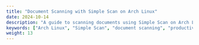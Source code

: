 ```yaml
---
title: "Document Scanning with Simple Scan on Arch Linux"
date: 2024-10-14
description: "A guide to scanning documents using Simple Scan on Arch Linux."
keywords: ["Arch Linux", "Simple Scan", "document scanning", "productivity"]
weight: 13
---
```

